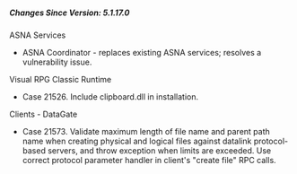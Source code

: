 ﻿<h5 id="SinceVersion">Changes Since Version: 5.1.17.0</h5>

<span class="changeNoteHeading">ASNA Services</span>
<ul>
	<li>ASNA Coordinator - replaces existing ASNA services; resolves a vulnerability issue.</li>
</ul>

<span class="changeNoteHeading"> Visual RPG Classic Runtime</span>
<ul>
    <li>Case 21526. Include clipboard.dll in installation.</li>
</ul>

<span class="changeNoteHeading"> Clients - DataGate</span>
<ul>
    <li>Case 21573. Validate maximum length of file name and parent path name when creating physical and logical files against datalink protocol-based servers, and throw exception when limits are exceeded. Use correct protocol parameter handler in client's "create file" RPC calls.</li>
</ul>
